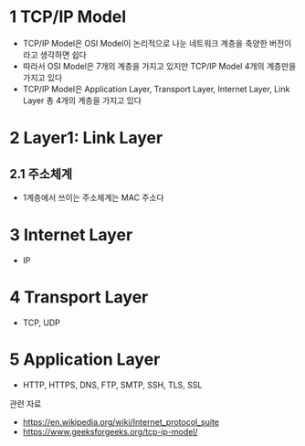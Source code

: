 # 1 TCP/IP Model

* TCP/IP Model은 OSI Model이 논리적으로 나눈 네트워크 계층을 축양한 버전이라고 생각하면 쉽다
* 따라서 OSI Model은 7개의 계층을 가지고 있지만 TCP/IP Model 4개의 계층만을 가지고 있다
* TCP/IP Model은 Application Layer, Transport Layer, Internet Layer, Link Layer 총 4개의 계층을 가지고 있다



# 2 Layer1: Link Layer



## 2.1 주소체계

* 1계층에서 쓰이는 주소체계는 MAC 주소다

# 3 Internet Layer

* IP

# 4 Transport Layer

* TCP, UDP

# 5 Application Layer

* HTTP, HTTPS, DNS, FTP, SMTP, SSH, TLS, SSL 





관련 자료

* https://en.wikipedia.org/wiki/Internet_protocol_suite
* https://www.geeksforgeeks.org/tcp-ip-model/
